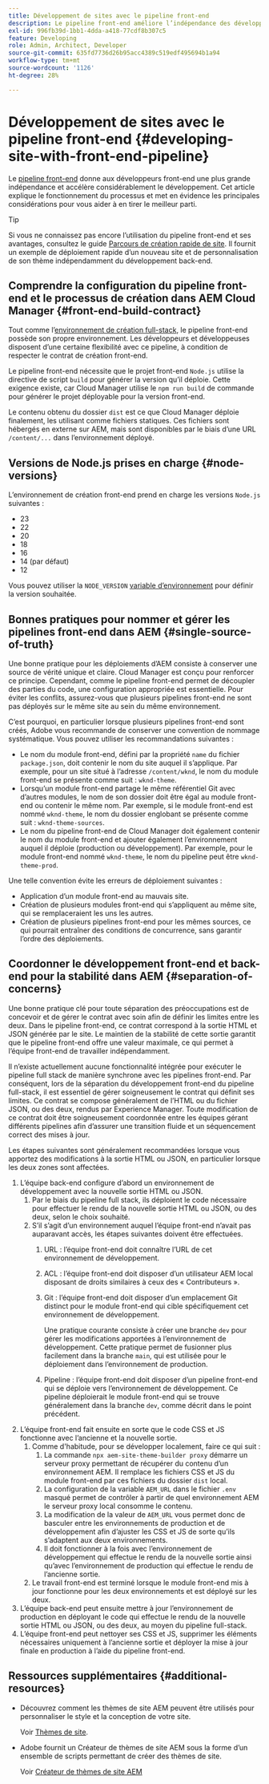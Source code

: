 ```yaml
---
title: Développement de sites avec le pipeline front-end
description: Le pipeline front-end améliore l’indépendance des développeurs et accélère le processus de développement. Cet article présente les points clés à prendre en compte pour le processus de création front-end afin d’assurer des performances et une efficacité optimales.
exl-id: 996fb39d-1bb1-4dda-a418-77cdf8b307c5
feature: Developing
role: Admin, Architect, Developer
source-git-commit: 635fd7736d26b95acc4389c519edf495694b1a94
workflow-type: tm+mt
source-wordcount: '1126'
ht-degree: 28%

---
```



# Développement de sites avec le pipeline front-end {#developing-site-with-front-end-pipeline}

Le [pipeline front-end](/help/implementing/cloud-manager/configuring-pipelines/introduction-ci-cd-pipelines.md#front-end) donne aux développeurs front-end une plus grande indépendance et accélère considérablement le développement. Cet article explique le fonctionnement du processus et met en évidence les principales considérations pour vous aider à en tirer le meilleur parti.

>[!TIP]
>
>Si vous ne connaissez pas encore l’utilisation du pipeline front-end et ses avantages, consultez le guide [Parcours de création rapide de site](/help/journey-sites/quick-site/overview.md). Il fournit un exemple de déploiement rapide d’un nouveau site et de personnalisation de son thème indépendamment du développement back-end.

## Comprendre la configuration du pipeline front-end et le processus de création dans AEM Cloud Manager {#front-end-build-contract}

Tout comme l’[environnement de création full-stack](/help/implementing/cloud-manager/getting-access-to-aem-in-cloud/build-environment-details.md), le pipeline front-end possède son propre environnement. Les développeurs et développeuses disposent d’une certaine flexibilité avec ce pipeline, à condition de respecter le contrat de création front-end.

Le pipeline front-end nécessite que le projet front-end `Node.js` utilise la directive de script `build` pour générer la version qu’il déploie. Cette exigence existe, car Cloud Manager utilise le `npm run build` de commande pour générer le projet déployable pour la version front-end.

Le contenu obtenu du dossier `dist` est ce que Cloud Manager déploie finalement, les utilisant comme fichiers statiques. Ces fichiers sont hébergés en externe sur AEM, mais sont disponibles par le biais d’une URL `/content/...` dans l’environnement déployé.

## Versions de Node.js prises en charge {#node-versions}

L’environnement de création front-end prend en charge les versions `Node.js` suivantes :

* 23
* 22
* 20
* 18
* 16
* 14 (par défaut)
* 12

Vous pouvez utiliser la `NODE_VERSION` [variable d’environnement](/help/implementing/cloud-manager/environment-variables.md) pour définir la version souhaitée.

## Bonnes pratiques pour nommer et gérer les pipelines front-end dans AEM {#single-source-of-truth}

Une bonne pratique pour les déploiements d’AEM consiste à conserver une source de vérité unique et claire. Cloud Manager est conçu pour renforcer ce principe. Cependant, comme le pipeline front-end permet de découpler des parties du code, une configuration appropriée est essentielle. Pour éviter les conflits, assurez-vous que plusieurs pipelines front-end ne sont pas déployés sur le même site au sein du même environnement.

C’est pourquoi, en particulier lorsque plusieurs pipelines front-end sont créés, Adobe vous recommande de conserver une convention de nommage systématique. Vous pouvez utiliser les recommandations suivantes :

* Le nom du module front-end, défini par la propriété `name` du fichier `package.json`, doit contenir le nom du site auquel il s’applique. Par exemple, pour un site situé à l’adresse `/content/wknd`, le nom du module front-end se présente comme suit : `wknd-theme`.
* Lorsqu’un module front-end partage le même référentiel Git avec d’autres modules, le nom de son dossier doit être égal au module front-end ou contenir le même nom. Par exemple, si le module front-end est nommé `wknd-theme`, le nom du dossier englobant se présente comme suit : `wknd-theme-sources`.
* Le nom du pipeline front-end de Cloud Manager doit également contenir le nom du module front-end et ajouter également l’environnement auquel il déploie (production ou développement). Par exemple, pour le module front-end nommé `wknd-theme`, le nom du pipeline peut être `wknd-theme-prod`.

Une telle convention évite les erreurs de déploiement suivantes :

* Application d’un module front-end au mauvais site.
* Création de plusieurs modules front-end qui s’appliquent au même site, qui se remplaceraient les uns les autres.
* Création de plusieurs pipelines front-end pour les mêmes sources, ce qui pourrait entraîner des conditions de concurrence, sans garantir l’ordre des déploiements.

## Coordonner le développement front-end et back-end pour la stabilité dans AEM {#separation-of-concerns}

Une bonne pratique clé pour toute séparation des préoccupations est de concevoir et de gérer le contrat avec soin afin de définir les limites entre les deux. Dans le pipeline front-end, ce contrat correspond à la sortie HTML et JSON générée par le site. Le maintien de la stabilité de cette sortie garantit que le pipeline front-end offre une valeur maximale, ce qui permet à l’équipe front-end de travailler indépendamment.

Il n’existe actuellement aucune fonctionnalité intégrée pour exécuter le pipeline full stack de manière synchrone avec les pipelines front-end. Par conséquent, lors de la séparation du développement front-end du pipeline full-stack, il est essentiel de gérer soigneusement le contrat qui définit ses limites. Ce contrat se compose généralement de l’HTML ou du fichier JSON, ou des deux, rendus par Experience Manager. Toute modification de ce contrat doit être soigneusement coordonnée entre les équipes gérant différents pipelines afin d’assurer une transition fluide et un séquencement correct des mises à jour.

Les étapes suivantes sont généralement recommandées lorsque vous apportez des modifications à la sortie HTML ou JSON, en particulier lorsque les deux zones sont affectées.

1. L’équipe back-end configure d’abord un environnement de développement avec la nouvelle sortie HTML ou JSON.
   1. Par le biais du pipeline full stack, ils déploient le code nécessaire pour effectuer le rendu de la nouvelle sortie HTML ou JSON, ou des deux, selon le choix souhaité.
   1. S’il s’agit d’un environnement auquel l’équipe front-end n’avait pas auparavant accès, les étapes suivantes doivent être effectuées.
      1. URL : l’équipe front-end doit connaître l’URL de cet environnement de développement.
      1. ACL : l’équipe front-end doit disposer d’un utilisateur AEM local disposant de droits similaires à ceux des « Contributeurs ».
      1. Git : l’équipe front-end doit disposer d’un emplacement Git distinct pour le module front-end qui cible spécifiquement cet environnement de développement.

         Une pratique courante consiste à créer une branche `dev` pour gérer les modifications apportées à l’environnement de développement. Cette pratique permet de fusionner plus facilement dans la branche `main`, qui est utilisée pour le déploiement dans l’environnement de production.

      1. Pipeline : l’équipe front-end doit disposer d’un pipeline front-end qui se déploie vers l’environnement de développement. Ce pipeline déploierait le module front-end qui se trouve généralement dans la branche `dev`, comme décrit dans le point précédent.
1. L’équipe front-end fait ensuite en sorte que le code CSS et JS fonctionne avec l’ancienne et la nouvelle sortie.
   1. Comme d&#39;habitude, pour se développer localement, faire ce qui suit :
      1. La commande `npx aem-site-theme-builder proxy` démarre un serveur proxy permettant de récupérer du contenu d’un environnement AEM. Il remplace les fichiers CSS et JS du module front-end par ces fichiers du dossier `dist` local.
      1. La configuration de la variable `AEM_URL` dans le fichier `.env` masqué permet de contrôler à partir de quel environnement AEM le serveur proxy local consomme le contenu.
      1. La modification de la valeur de `AEM_URL` vous permet donc de basculer entre les environnements de production et de développement afin d’ajuster les CSS et JS de sorte qu’ils s’adaptent aux deux environnements.
      1. Il doit fonctionner à la fois avec l’environnement de développement qui effectue le rendu de la nouvelle sortie ainsi qu’avec l’environnement de production qui effectue le rendu de l’ancienne sortie.
   1. Le travail front-end est terminé lorsque le module front-end mis à jour fonctionne pour les deux environnements et est déployé sur les deux.
1. L’équipe back-end peut ensuite mettre à jour l’environnement de production en déployant le code qui effectue le rendu de la nouvelle sortie HTML ou JSON, ou des deux, au moyen du pipeline full-stack.
1. L’équipe front-end peut nettoyer ses CSS et JS, supprimer les éléments nécessaires uniquement à l’ancienne sortie et déployer la mise à jour finale en production à l’aide du pipeline front-end.

## Ressources supplémentaires {#additional-resources}

* Découvrez comment les thèmes de site AEM peuvent être utilisés pour personnaliser le style et la conception de votre site.

  Voir [Thèmes de site](/help/sites-cloud/administering/site-creation/site-themes.md).

* Adobe fournit un Créateur de thèmes de site AEM sous la forme d’un ensemble de scripts permettant de créer des thèmes de site.

  Voir [Créateur de thèmes de site AEM](https://github.com/adobe/aem-site-theme-builder)



